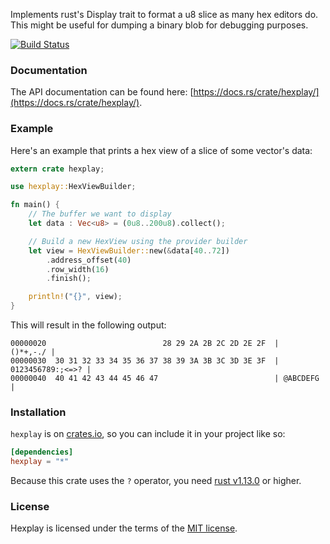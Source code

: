 Implements rust's Display trait to format a u8 slice as many hex editors
do. This might be useful for dumping a binary blob for debugging purposes.

[![Build Status][tr-img]][tr]


### Documentation

The API documentation can be found here:
[https://docs.rs/crate/hexplay/](https://docs.rs/crate/hexplay/).


### Example

Here's an example that prints a hex view of a slice of some vector's data:

```rust
extern crate hexplay;

use hexplay::HexViewBuilder;

fn main() {
    // The buffer we want to display
    let data : Vec<u8> = (0u8..200u8).collect();

    // Build a new HexView using the provider builder
    let view = HexViewBuilder::new(&data[40..72])
        .address_offset(40)
        .row_width(16)
        .finish();

    println!("{}", view);
}
```

This will result in the following output:

```text
00000020                          28 29 2A 2B 2C 2D 2E 2F  |         ()*+,-./ |
00000030  30 31 32 33 34 35 36 37 38 39 3A 3B 3C 3D 3E 3F  | 0123456789:;<=>? |
00000040  40 41 42 43 44 45 46 47                          | @ABCDEFG         |
```

### Installation

`hexplay` is on [crates.io][crates], so you can include it in your project
like so:

```toml
[dependencies]
hexplay = "*"
```

Because this crate uses the `?` operator, you need [rust v1.13.0][rust-v13]
or higher.


### License

Hexplay is licensed under the terms of the [MIT license][mit].



[crates]:    https://crates.io/crates/hexplay
[mit]:       https://en.wikipedia.org/wiki/MIT_License
[rust-v13]:  https://github.com/rust-lang/rust/blob/master/RELEASES.md#version-1130-2016-11-10
[tr-img]:    https://travis-ci.org/tmoers/hexplay.svg?branch=master
[tr]:        https://travis-ci.org/tmoers/hexplay
